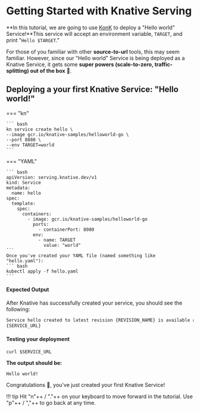# Getting Started with Knative Serving

**In this tutorial, we are going to use [KonK](konk.dev) to deploy a "Hello world" Service!**This service will accept an environment variable, `TARGET`, and print "`Hello $TARGET`."

For those of you familiar with other **source-to-url** tools, this may seem familiar. However, since our "Hello world" Service is being deployed as a Knative Service, it gets some **super powers (scale-to-zero, traffic-splitting) out of the box** :rocket:.

## Deploying a your first Knative Service: "Hello world!"
=== "kn"

    ``` bash
    kn service create hello \
    --image gcr.io/knative-samples/helloworld-go \
    --port 8080 \
    --env TARGET=world
    ```

=== "YAML"

    ``` bash
    apiVersion: serving.knative.dev/v1
    kind: Service
    metadata:
      name: hello
    spec:
      template:
        spec:
          containers:
            - image: gcr.io/knative-samples/helloworld-go
              ports:
                - containerPort: 8080
              env:
                - name: TARGET
                  value: "world"
    ```
    Once you've created your YAML file (named something like "hello.yaml"):
    ``` bash
    kubectl apply -f hello.yaml
    ```

#### Expected Output
After Knative has successfully created your service, you should see the following:
```bash
Service hello created to latest revision {REVISION_NAME} is available at URL:
{SERVICE_URL}
```
#### Testing your deployment

```
curl $SERVICE_URL
```

**The output should be:**
```
Hello world!
```

Congratulations :tada:, you've just created your first Knative Service!

!!! tip
    Hit "n"++ / "."++ on your keyboard to move forward in the tutorial. Use "p"++ / ","++ to go back at any time.

